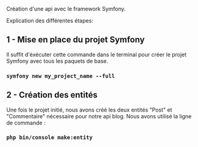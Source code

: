 Création d'une api avec le framework Symfony.

Explication des différentes étapes:

## 1 - Mise en place du projet Symfony

Il suffit d'éxécuter cette commande dans le terminal pour créer le projet Symfony avec tous les paquets de base.

### ` symfony new my_project_name --full `

## 2 - Création des entités

Une fois le projet initié, nous avons créé les deux entités "Post" et "Commentaire" nécessaire pour notre api blog.
Nous avons utilisé la ligne de commande :
### `php bin/console make:entity`








